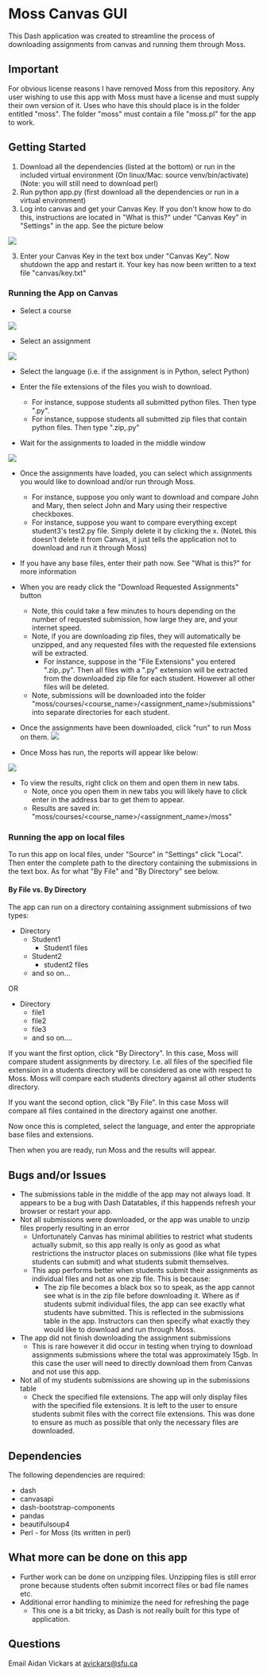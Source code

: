 # Moss Canvas GUI

This Dash application was created to streamline the process of downloading assignments from canvas and running them through Moss.

## Important

For obvious license reasons I have removed Moss from this repository.  Any user wishing to use this app with Moss must have a license and must supply their own version of it.  Uses who have this should place is in the folder entitled "moss".  The folder "moss" must contain a file "moss.pl" for the app to work.

## Getting Started

1. Download all the dependencies (listed at the bottom) or run in the included virtual environment (On linux/Mac: source venv/bin/activate) (Note: you will still need to download perl)
2. Run python app.py (first download all the dependencies or run in a virtual environment)
2. Log into canvas and get your Canvas Key.  If you don't know how to do this, instructions are located in "What is this?" under "Canvas Key" in "Settings" in the app.  See the picture below

![](README_stuff/settings.png)

3. Enter your Canvas Key in the text box under "Canvas Key".  Now shutdown the app and restart it.  Your key has now been written to a text file "canvas/key.txt"

### Running the App on Canvas
* Select a course

![](README_stuff/course.png)

* Select an assignment

![](README_stuff/assignment.png)

* Select the language (i.e. if the assignment is in Python, select Python)

* Enter the file extensions of the files you wish to download.  
    * For instance, suppose students all submitted python files. Then type ".py".
    * For instance, suppose students all submitted zip files that contain python files.  Then type ".zip,.py" 

* Wait for the assignments to loaded in the middle window

![](README_stuff/submissions.png)

* Once the assignments have loaded, you can select which assignments you would like to download and/or run through Moss.
    * For instance, suppose you only want to download and compare John and Mary, then select John and Mary using their respective checkboxes.
    * For instance, suppose you want to compare everything except student3's test2.py file.  Simply delete it by clicking the x.  (NoteL this doesn't delete it from Canvas, it just tells the application not to download and run it through Moss)

* If you have any base files, enter their path now.  See "What is this?" for more information

* When you are ready click the "Download Requested Assignments" button
    * Note, this could take a few minutes to hours depending on the number of requested submission, how large they are, and your internet speed.
    * Note, if you are downloading zip files, they will automatically be unzipped, and any requested files with the requested file extensions will be extracted.
        * For instance, suppose in the "File Extensions" you entered ".zip,.py".  Then all files with a ".py" extension will be extracted from the downloaded zip file for each student.  However all other files will be deleted.
    * Note, submissions will be downloaded into the folder "moss/courses/<course_name>/<assignment_name>/submissions" into separate directories for each student.
    
* Once the assignments have been downloaded, click "run" to run Moss on them.
![](README_stuff/moss.png)

* Once Moss has run, the reports will appear like below:

![](README_stuff/results.png)

* To view the results, right click on them and open them in new tabs.
    * Note, once you open them in new tabs you will likely have to click enter in the address bar to get them to appear.
    * Results are saved in: "moss/courses/<course_name>/<assignment_name>/moss"
    
### Running the app on local files

To run this app on local files, under "Source" in "Settings" click "Local".  Then enter the complete path to the directory containing the submissions in the text box. As for what "By File" and "By Directory" see below.

#### By File vs. By Directory
The app can run on a directory containing assignment submissions of two types:
* Directory
    * Student1
        * Student1 files
    * Student2
        * student2 files
    * and so on...

OR

* Directory
    * file1
    * file2
    * file3
    * and so on....
    
If you want the first option, click "By Directory".  In this case, Moss will compare student assignments by directory.  I.e. all files of the specified file extension in a students directory will be considered as one with respect to Moss.  Moss will compare each students directory against all other students directory.

If you want the second option, click "By File".  In this case Moss will compare all files contained in the directory against one another.

Now once this is completed, select the language, and enter the appropriate base files and extensions.

Then when you are ready, run Moss and the results will appear.

## Bugs and/or Issues
* The submissions table in the middle of the app may not always load.  It appears to be a bug with Dash Datatables, if this happends refresh your browser or restart your app.
* Not all submissions were downloaded, or the app was unable to unzip files properly resulting in an error
    * Unfortunately Canvas has minimal abilities to restrict what students actually submit, so this app really is only as good as what restrictions the instructor places on submissions (like what file types students can submit) and what students submit themselves.
    * This app performs better when students submit their assignments as individual files and not as one zip file.  This is because:
        * The zip file becomes a black box so to speak, as the app cannot see what is in the zip file before downloading it.  Where as if students submit individual files, the app can see exactly what students have submitted.  This is reflected in the submissions table in the app.  Instructors can then specify what exactly they would like to download and run through Moss.
* The app did not finish downloading the assignment submissions
    * This is rare however it did occur in testing when trying to download assignments submissions where the total was approximately 15gb.  In this case the user will need to directly download them from Canvas and not use this app.
* Not all of my students submissions are showing up in the submissions table
    * Check the specified file extensions.  The app will only display files with the specified file extensions.  It is left to the user to ensure students submit files with the correct file extensions. This was done to ensure as much as possible that only the necessary files are downloaded.     

## Dependencies
The following dependencies are required:
- dash
- canvasapi
- dash-bootstrap-components
- pandas
- beautifulsoup4
- Perl - for Moss (its written in perl)

## What more can be done on this app
- Further work can be done on unzipping files.  Unzipping files is still error prone because students often submit incorrect files or bad file names etc.
- Additional error handling to minimize the need for refreshing the page
    - This one is a bit tricky, as Dash is not really built for this type of application.

## Questions

Email Aidan Vickars at avickars@sfu.ca
